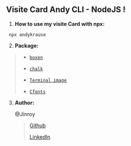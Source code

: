 ## <a name="Visit Card Npx"></a>Visite Card Andy CLI - NodeJS !

1. **How to use my visite Card with npx:**

```
 npx andykrause
```

2. **Package:**

> - [`boxen`](https://www.npmjs.com/package/boxen)
>
> - [`chalk`](https://www.npmjs.com/package/chalk)
>
> - [`Terminal image`](https://www.npmjs.com/package/terminal-image)
>
> - [`Cfonts`](https://www.npmjs.com/package/cfonts)

3. **Author:**

   @Jinroy

   > [Github](https://github.com/krauseAndy)
   >
   > [LinkedIn](https://www.linkedin.com/in/andy-krause/)
